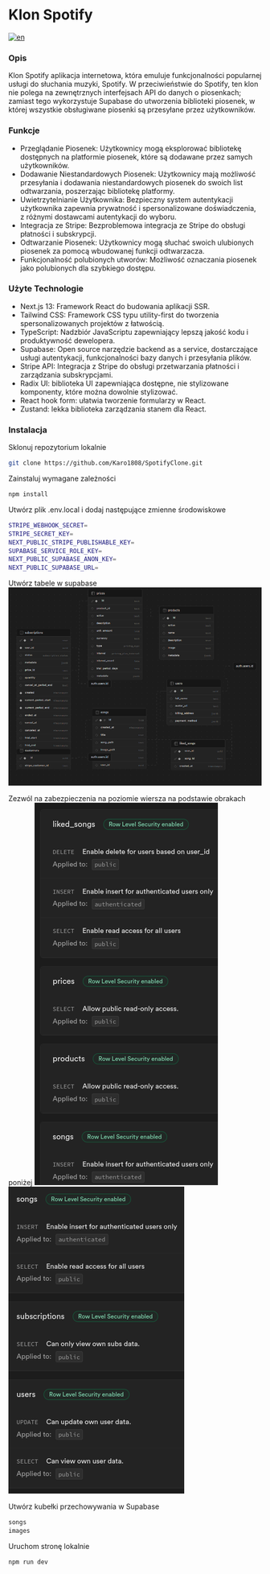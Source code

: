 # Klon Spotify

[![en](https://img.shields.io/badge/lang-en-red.svg)](https://github.com/Karo1808/SpotifyClone/blob/master/README.md)

### Opis

Klon Spotify aplikacja internetowa, która emuluje funkcjonalności popularnej usługi do słuchania muzyki, Spotify. W przeciwieństwie do Spotify, ten klon nie polega na zewnętrznych interfejsach API do danych o piosenkach; zamiast tego wykorzystuje Supabase do utworzenia biblioteki piosenek, w której wszystkie obsługiwane piosenki są przesyłane przez użytkowników.

### Funkcje

- Przeglądanie Piosenek: Użytkownicy mogą eksplorować bibliotekę dostępnych na platformie piosenek, które są dodawane przez samych użytkowników.
- Dodawanie Niestandardowych Piosenek: Użytkownicy mają możliwość przesyłania i dodawania niestandardowych piosenek do swoich list odtwarzania, poszerzając bibliotekę platformy.
- Uwietrzytelnianie Użytkownika: Bezpieczny system autentykacji użytkownika zapewnia prywatność i spersonalizowane doświadczenia, z różnymi dostawcami autentykacji do wyboru.
- Integracja ze Stripe: Bezproblemowa integracja ze Stripe do obsługi płatności i subskrypcji.
- Odtwarzanie Piosenek: Użytkownicy mogą słuchać swoich ulubionych piosenek za pomocą wbudowanej funkcji odtwarzacza.
- Funkcjonalność polubionych utworów: Możliwość oznaczania piosenek jako polubionych dla szybkiego dostępu.

### Użyte Technologie

- Next.js 13: Framework React do budowania aplikacji SSR.
- Tailwind CSS: Framework CSS typu utility-first do tworzenia spersonalizowanych projektów z łatwością.
- TypeScript: Nadzbiór JavaScriptu zapewniający lepszą jakość kodu i produktywność dewelopera.
- Supabase: Open source narzędzie backend as a service, dostarczające usługi autentykacji, funkcjonalności bazy danych i przesyłania plików.
- Stripe API: Integracja z Stripe do obsługi przetwarzania płatności i zarządzania subskrypcjami.
- Radix UI: biblioteka UI zapewniająca dostępne, nie stylizowane komponenty, które można dowolnie stylizować.
- React hook form: ułatwia tworzenie formularzy w React.
- Zustand: lekka biblioteka zarządzania stanem dla React.

### Instalacja

Sklonuj repozytorium lokalnie

```bash
git clone https://github.com/Karo1808/SpotifyClone.git
```

Zainstaluj wymagane zależności

```bash
npm install
```

Utwórz plik .env.local i dodaj następujące zmienne środowiskowe

```bash
STRIPE_WEBHOOK_SECRET=
STRIPE_SECRET_KEY=
NEXT_PUBLIC_STRIPE_PUBLISHABLE_KEY=
SUPABASE_SERVICE_ROLE_KEY=
NEXT_PUBLIC_SUPABASE_ANON_KEY=
NEXT_PUBLIC_SUPABASE_URL=
```

Utwórz tabele w supabase
![](./assets/tables.png)

Zezwól na zabezpieczenia na poziomie wiersza na podstawie obrakach poniżej
![](./assets/rls1.png)
![](./assets/rls2.png)

Utwórz kubełki przechowywania w Supabase

```bash
songs
images
```

Uruchom stronę lokalnie

```bash
npm run dev
```
